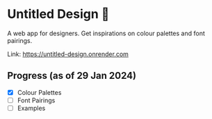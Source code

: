 # Untitled Design 🎨

A web app for designers. Get inspirations on colour palettes and font pairings.

Link: https://untitled-design.onrender.com

## Progress (as of 29 Jan 2024)

- [x] Colour Palettes
- [ ] Font Pairings
- [ ] Examples
